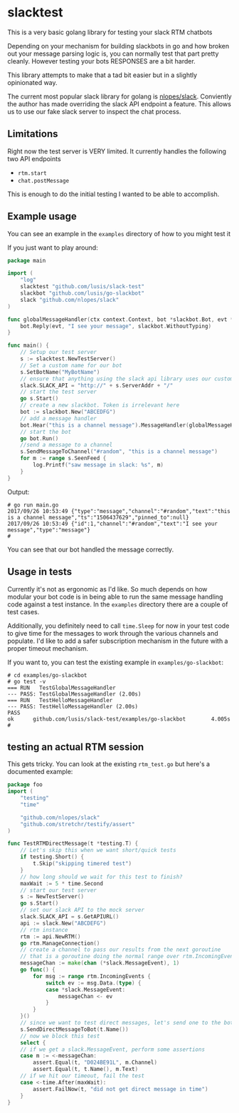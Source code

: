 # slacktest
This is a very basic golang library for testing your slack RTM chatbots

Depending on your mechanism for building slackbots in go and how broken out your message parsing logic is, you can normally test that part pretty cleanly.
However testing your bots RESPONSES are a bit harder.

This library attempts to make that a tad bit easier but in a slightly opinionated way.

The current most popular slack library for golang is [nlopes/slack](https://github.com/nlopes/slack). Conviently the author has made overriding the slack API endpoint a feature. This allows us to use our fake slack server to inspect the chat process.

## Limitations
Right now the test server is VERY limited. It currently handles the following two API endpoints

- `rtm.start`
- `chat.postMessage`

This is enough to do the initial testing I wanted to be able to accomplish.

## Example usage
You can see an example in the `examples` directory of how to you might test it

If you just want to play around:

```go
package main

import (
    "log"
    slacktest "github.com/lusis/slack-test"
    slackbot "github.com/lusis/go-slackbot"
    slack "github.com/nlopes/slack"
)

func globalMessageHandler(ctx context.Context, bot *slackbot.Bot, evt *slack.MessageEvent) {
	bot.Reply(evt, "I see your message", slackbot.WithoutTyping)
}

func main() {
    // Setup our test server
    s := slacktest.NewTestServer()
    // Set a custom name for our bot
    s.SetBotName("MyBotName")
    // ensure that anything using the slack api library uses our custom server
    slack.SLACK_API = "http://" + s.ServerAddr + "/"
    // start the test server
    go s.Start()
    // create a new slackbot. Token is irrelevant here
    bot := slackbot.New("ABCEDFG")
    // add a message handler
    bot.Hear("this is a channel message").MessageHandler(globalMessageHandler)
    // start the bot
    go bot.Run()
    //send a message to a channel
    s.SendMessageToChannel("#random", "this is a channel message")
    for m := range s.SeenFeed {
        log.Printf("saw message in slack: %s", m)
    }
}
```
Output:
```
# go run main.go
2017/09/26 10:53:49 {"type":"message","channel":"#random","text":"this is a channel message","ts":"1506437629","pinned_to":null}
2017/09/26 10:53:49 {"id":1,"channel":"#random","text":"I see your message","type":"message"}
#
```
You can see that our bot handled the message correctly.

## Usage in tests
Currently it's not as ergonomic as I'd like. So much depends on how modular your bot code is in being able to run the same message handling code against a test instance. In the `examples` directory there are a couple of test cases.

Additionally, you definitely need to call `time.Sleep` for now in your test code to give time for the messages to work through the various channels and populate. I'd like to add a safer subscription mechanism in the future with a proper timeout mechanism.

If you want to, you can test the existing example in `examples/go-slackbot`:
```
# cd examples/go-slackbot
# go test -v
=== RUN   TestGlobalMessageHandler
--- PASS: TestGlobalMessageHandler (2.00s)
=== RUN   TestHelloMessageHandler
--- PASS: TestHelloMessageHandler (2.00s)
PASS
ok      github.com/lusis/slack-test/examples/go-slackbot        4.005s
#
```

## testing an actual RTM session
This gets tricky. You can look at the existing `rtm_test.go` but here's a documented example:
```go
package foo
import (
	"testing"
	"time"

	"github.com/nlopes/slack"
	"github.com/stretchr/testify/assert"
)

func TestRTMDirectMessage(t *testing.T) {
    // Let's skip this when we want short/quick tests
	if testing.Short() {
		t.Skip("skipping timered test")
	}
    // how long should we wait for this test to finish?
	maxWait := 5 * time.Second
    // start our test server
	s := NewTestServer()
	go s.Start()
    // set our slack API to the mock server
	slack.SLACK_API = s.GetAPIURL()
	api := slack.New("ABCDEFG")
    // rtm instance
	rtm := api.NewRTM()
	go rtm.ManageConnection()
    // create a channel to pass our results from the next goroutine
    // that is a goroutine doing the normal range over rtm.IncomingEvents
	messageChan := make(chan (*slack.MessageEvent), 1)
	go func() {
		for msg := range rtm.IncomingEvents {
			switch ev := msg.Data.(type) {
			case *slack.MessageEvent:
				messageChan <- ev
			}
		}
	}()
    // since we want to test direct messages, let's send one to the bot
	s.SendDirectMessageToBot(t.Name())
    // now we block this test
	select {
    // if we get a slack.MessageEvent, perform some assertions
	case m := <-messageChan:
		assert.Equal(t, "D024BE91L", m.Channel)
		assert.Equal(t, t.Name(), m.Text)
    // if we hit our timeout, fail the test
	case <-time.After(maxWait):
		assert.FailNow(t, "did not get direct message in time")
	}
}
```